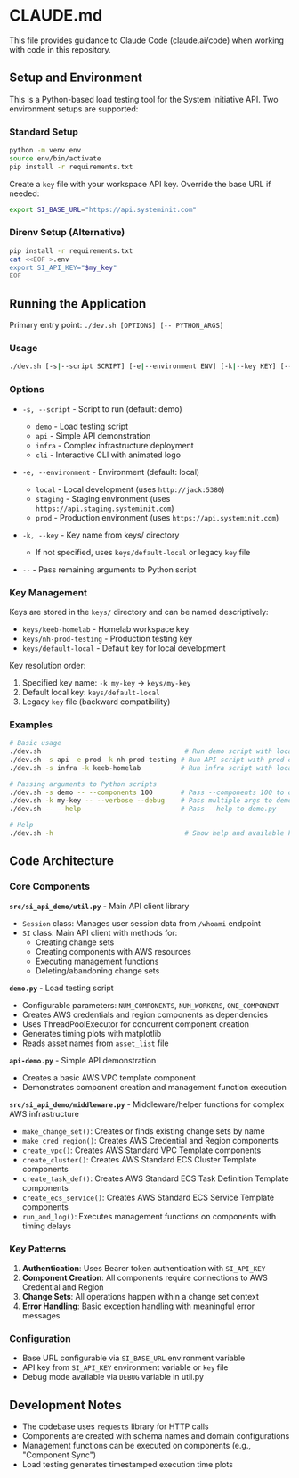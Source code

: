 # CLAUDE.md

This file provides guidance to Claude Code (claude.ai/code) when working with code in this repository.

## Setup and Environment

This is a Python-based load testing tool for the System Initiative API. Two environment setups are supported:

### Standard Setup
```bash
python -m venv env
source env/bin/activate
pip install -r requirements.txt
```

Create a `key` file with your workspace API key. Override the base URL if needed:
```bash
export SI_BASE_URL="https://api.systeminit.com"
```

### Direnv Setup (Alternative)
```bash
pip install -r requirements.txt
cat <<EOF >.env
export SI_API_KEY="$my_key"
EOF
```

## Running the Application

Primary entry point: `./dev.sh [OPTIONS] [-- PYTHON_ARGS]`

### Usage
```bash
./dev.sh [-s|--script SCRIPT] [-e|--environment ENV] [-k|--key KEY] [-- PYTHON_ARGS]
```

### Options
- `-s, --script` - Script to run (default: demo)
  - `demo` - Load testing script
  - `api` - Simple API demonstration  
  - `infra` - Complex infrastructure deployment
  - `cli` - Interactive CLI with animated logo

- `-e, --environment` - Environment (default: local)
  - `local` - Local development (uses `http://jack:5380`)
  - `staging` - Staging environment (uses `https://api.staging.systeminit.com`)
  - `prod` - Production environment (uses `https://api.systeminit.com`)

- `-k, --key` - Key name from keys/ directory
  - If not specified, uses `keys/default-local` or legacy `key` file

- `--` - Pass remaining arguments to Python script

### Key Management
Keys are stored in the `keys/` directory and can be named descriptively:
- `keys/keeb-homelab` - Homelab workspace key
- `keys/nh-prod-testing` - Production testing key
- `keys/default-local` - Default key for local development

Key resolution order:
1. Specified key name: `-k my-key` → `keys/my-key`
2. Default local key: `keys/default-local`
3. Legacy `key` file (backward compatibility)

### Examples
```bash
# Basic usage
./dev.sh                                    # Run demo script with local env and default key
./dev.sh -s api -e prod -k nh-prod-testing # Run API script with prod env and specific key
./dev.sh -s infra -k keeb-homelab          # Run infra script with local env and specific key

# Passing arguments to Python scripts
./dev.sh -s demo -- --components 100       # Pass --components 100 to demo.py
./dev.sh -k my-key -- --verbose --debug    # Pass multiple args to demo.py
./dev.sh -- --help                         # Pass --help to demo.py

# Help
./dev.sh -h                                 # Show help and available keys
```

## Code Architecture

### Core Components

**`src/si_api_demo/util.py`** - Main API client library
- `Session` class: Manages user session data from `/whoami` endpoint
- `SI` class: Main API client with methods for:
  - Creating change sets
  - Creating components with AWS resources
  - Executing management functions
  - Deleting/abandoning change sets

**`demo.py`** - Load testing script
- Configurable parameters: `NUM_COMPONENTS`, `NUM_WORKERS`, `ONE_COMPONENT`
- Creates AWS credentials and region components as dependencies
- Uses ThreadPoolExecutor for concurrent component creation
- Generates timing plots with matplotlib
- Reads asset names from `asset_list` file

**`api-demo.py`** - Simple API demonstration
- Creates a basic AWS VPC template component
- Demonstrates component creation and management function execution

**`src/si_api_demo/middleware.py`** - Middleware/helper functions for complex AWS infrastructure
- `make_change_set()`: Creates or finds existing change sets by name
- `make_cred_region()`: Creates AWS Credential and Region components
- `create_vpc()`: Creates AWS Standard VPC Template components
- `create_cluster()`: Creates AWS Standard ECS Cluster Template components
- `create_task_def()`: Creates AWS Standard ECS Task Definition Template components
- `create_ecs_service()`: Creates AWS Standard ECS Service Template components
- `run_and_log()`: Executes management functions on components with timing delays

### Key Patterns

1. **Authentication**: Uses Bearer token authentication with `SI_API_KEY`
2. **Component Creation**: All components require connections to AWS Credential and Region
3. **Change Sets**: All operations happen within a change set context
4. **Error Handling**: Basic exception handling with meaningful error messages

### Configuration

- Base URL configurable via `SI_BASE_URL` environment variable
- API key from `SI_API_KEY` environment variable or `key` file
- Debug mode available via `DEBUG` variable in util.py

## Development Notes

- The codebase uses `requests` library for HTTP calls
- Components are created with schema names and domain configurations
- Management functions can be executed on components (e.g., "Component Sync")
- Load testing generates timestamped execution time plots
